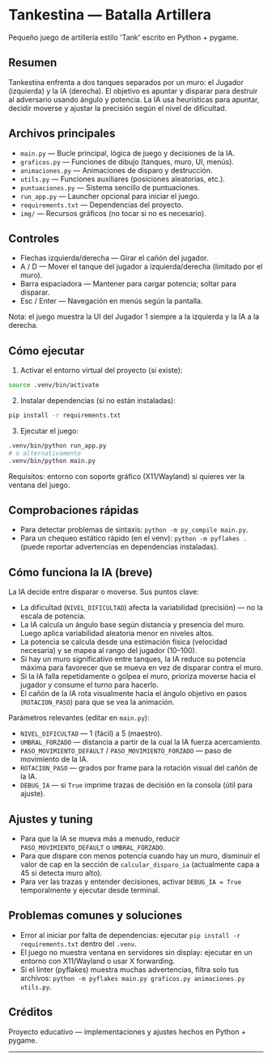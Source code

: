 # Tankestina — Batalla Artillera

Pequeño juego de artillería estilo 'Tank' escrito en Python + pygame.

## Resumen

Tankestina enfrenta a dos tanques separados por un muro: el Jugador (izquierda) y la IA (derecha). El objetivo es apuntar y disparar para destruir al adversario usando ángulo y potencia. La IA usa heurísticas para apuntar, decidir moverse y ajustar la precisión según el nivel de dificultad.

## Archivos principales

- `main.py` — Bucle principal, lógica de juego y decisiones de la IA.
- `graficos.py` — Funciones de dibujo (tanques, muro, UI, menús).
- `animaciones.py` — Animaciones de disparo y destrucción.
- `utils.py` — Funciones auxiliares (posiciones aleatorias, etc.).
- `puntuaciones.py` — Sistema sencillo de puntuaciones.
- `run_app.py` — Launcher opcional para iniciar el juego.
- `requirements.txt` — Dependencias del proyecto.
- `img/` — Recursos gráficos (no tocar si no es necesario).

## Controles

- Flechas izquierda/derecha — Girar el cañón del jugador.
- A / D — Mover el tanque del jugador a izquierda/derecha (limitado por el muro).
- Barra espaciadora — Mantener para cargar potencia; soltar para disparar.
- Esc / Enter — Navegación en menús según la pantalla.

Nota: el juego muestra la UI del Jugador 1 siempre a la izquierda y la IA a la derecha.

## Cómo ejecutar

1. Activar el entorno virtual del proyecto (si existe):

```bash
source .venv/bin/activate
```

2. Instalar dependencias (si no están instaladas):

```bash
pip install -r requirements.txt
```

3. Ejecutar el juego:

```bash
.venv/bin/python run_app.py
# o alternativamente
.venv/bin/python main.py
```

Requisitos: entorno con soporte gráfico (X11/Wayland) si quieres ver la ventana del juego.

## Comprobaciones rápidas

- Para detectar problemas de sintaxis: `python -m py_compile main.py`.
- Para un chequeo estático rápido (en el venv): `python -m pyflakes .` (puede reportar advertencias en dependencias instaladas).

## Cómo funciona la IA (breve)

La IA decide entre disparar o moverse. Sus puntos clave:

- La dificultad (`NIVEL_DIFICULTAD`) afecta la variabilidad (precisión) — no la escala de potencia.
- La IA calcula un ángulo base según distancia y presencia del muro. Luego aplica variabilidad aleatoria menor en niveles altos.
- La potencia se calcula desde una estimación física (velocidad necesaria) y se mapea al rango del jugador (10–100).
- Si hay un muro significativo entre tanques, la IA reduce su potencia máxima para favorecer que se mueva en vez de disparar contra el muro.
- Si la IA falla repetidamente o golpea el muro, prioriza moverse hacia el jugador y consume el turno para hacerlo.
- El cañón de la IA rota visualmente hacia el ángulo objetivo en pasos (`ROTACION_PASO`) para que se vea la animación.

Parámetros relevantes (editar en `main.py`):

- `NIVEL_DIFICULTAD` — 1 (fácil) a 5 (maestro).
- `UMBRAL_FORZADO` — distancia a partir de la cual la IA fuerza acercamiento.
- `PASO_MOVIMIENTO_DEFAULT` / `PASO_MOVIMIENTO_FORZADO` — paso de movimiento de la IA.
- `ROTACION_PASO` — grados por frame para la rotación visual del cañón de la IA.
- `DEBUG_IA` — si `True` imprime trazas de decisión en la consola (útil para ajuste).

## Ajustes y tuning

- Para que la IA se mueva más a menudo, reducir `PASO_MOVIMIENTO_DEFAULT` o `UMBRAL_FORZADO`.
- Para que dispare con menos potencia cuando hay un muro, disminuir el valor de cap en la sección de `calcular_disparo_ia` (actualmente capa a 45 si detecta muro alto).
- Para ver las trazas y entender decisiones, activar `DEBUG_IA = True` temporalmente y ejecutar desde terminal.

## Problemas comunes y soluciones

- Error al iniciar por falta de dependencias: ejecutar `pip install -r requirements.txt` dentro del `.venv`.
- El juego no muestra ventana en servidores sin display: ejecutar en un entorno con X11/Wayland o usar X forwarding.
- Si el linter (pyflakes) muestra muchas advertencias, filtra solo tus archivos: `python -m pyflakes main.py graficos.py animaciones.py utils.py`.

## Créditos

Proyecto educativo — implementaciones y ajustes hechos en Python + pygame.

---

